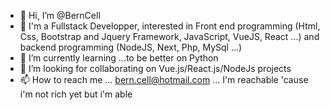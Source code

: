 - 👋 Hi, I’m @BernCell
- 👀 I'm a Fullstack Developper, interested in Front end programming (Html, Css, Bootstrap and Jquery Framework, JavaScript, VueJS, React ...) and backend programming (NodeJS, Next, Php, MySql ...)
- 🌱 I’m currently learning ...to be better on Python 
- 💞️ I’m looking for collaborating on Vue.js/React.js/NodeJs projects
- 📫 How to reach me ... bern.cell@hotmail.com ... I'm reachable 'cause i'm not rich yet but i'm able  

<!---
BernCell/BernCell is a ✨ special ✨ repository because its `README.md` (this file) appears on your GitHub profile.
You can click the Preview link to take a look at your changes.
--->
